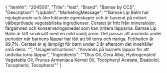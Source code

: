 {
  "ItemNr": "204500",
  "Title": "test",
  "Brand": "Bamse by CCS",
  "Description": "Lipbalm",
  "MarketingMessage": "\"Bamse Lip Balm har mjukgörande och återfuktande egenskaper och är baserat på enbart välbeprövade vegetabiliska ingredienser. Ceratet är fritt från mineraloljor, färgämnen och konserveringsmedel som kan irritera läpparna. Bamse Lip Balm är lätt smaksatt med en mild vanilj arom. Det passar att använda under perioder när barnens läppar har lätt att bli torra och nariga. Fetthalten är 99,7%. Ceratet är ej lämpligt för barn under 3 år eftersom det innehåller små delar. \"",
  "UsageInstructions": "Används på barnets läppar för att undvika torra läppar",
  "Ingredients": "\"Olus Oil, Cera Alba, Hydrogenated Vegetable Oil, Prunus Armeniaca Kernel Oil,  Tocopheryl Acetate, Bisabolol, Tocopherol, Tocopherol\""
}